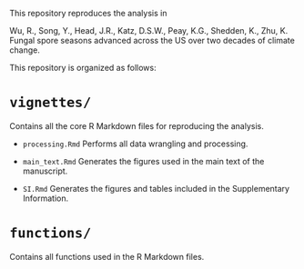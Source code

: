 This repository reproduces the analysis in

Wu, R., Song, Y., Head, J.R., Katz, D.S.W., Peay, K.G., Shedden, K., Zhu, K. Fungal spore seasons advanced across the US over two decades of climate change.

This repository is organized as follows:

# `vignettes/`
Contains all the core R Markdown files for reproducing the analysis.

- `processing.Rmd` Performs all data wrangling and processing.

- `main_text.Rmd` Generates the figures used in the main text of the manuscript.

- `SI.Rmd` Generates the figures and tables included in the Supplementary Information.

# `functions/`
Contains all functions used in the R Markdown files.
